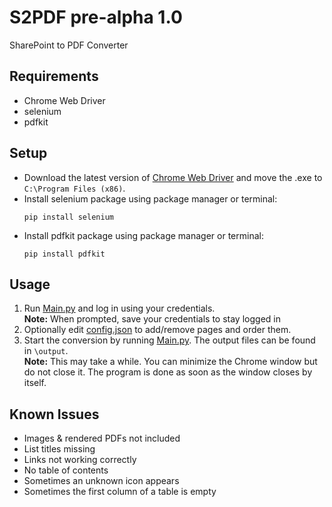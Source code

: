 # S2PDF pre-alpha 1.0
SharePoint to PDF Converter

## Requirements
- Chrome Web Driver
- selenium
- pdfkit

## Setup
- Download the latest version of [Chrome Web Driver](https://chromedriver.chromium.org/downloads) and move the .exe to `C:\Program Files (x86)`.
- Install selenium package using package manager or terminal:
    ```
    pip install selenium
    ```
- Install pdfkit package using package manager or terminal:
    ```
    pip install pdfkit
    ```

## Usage
1. Run [Main.py](Main.py) and log in using your credentials.
<br>__Note:__ When prompted, save your credentials to stay logged in
2. Optionally edit [config.json](config.json) to add/remove pages and order them.
3. Start the conversion by running [Main.py](Main.py). The output files can be found in `\output`.
<br>__Note:__ This may take a while. You can minimize the Chrome window but do not close it. The program is done as soon as the window closes by itself.

## Known Issues
- Images & rendered PDFs not included
- List titles missing
- Links not working correctly
- No table of contents
- Sometimes an unknown icon appears
- Sometimes the first column of a table is empty